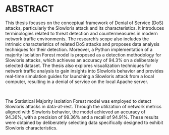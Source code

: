 # ABSTRACT

This thesis focuses on the conceptual framework of Denial of Service (DoS) attacks, particularly the Slowloris attack and its characteristics. It introduces terminologies related to threat detection and countermeasures in modern network traffic environments. The research’s scope also includes the intrinsic characteristics of related DoS attacks and proposes data analysis techniques for their detection. Moreover, a Python implementation of a majority Isolation Forest model is proposed as a detection methodology for Slowloris attacks, which achieves an accuracy of 94.3% on a deliberately selected dataset. The thesis also explores visualization techniques for network traffic analysis to gain insights into Slowloris behavior and provides real-time simulation guides for launching a Slowloris attack from a local computer, resulting in a denial of service on the local Apache server.

<br>


The Statistical Majority Isolation Forest model was employed to detect Slowloris attacks in data-at-rest. Through the utilization of network metrics aligned with Slowloris behavior, the model achieved an accuracy of 94.36%, with a precision of 99.36% and a recall of 94.91%. These results were obtained by deliberately selecting data specifically designed to exhibit Slowloris characteristics. 
